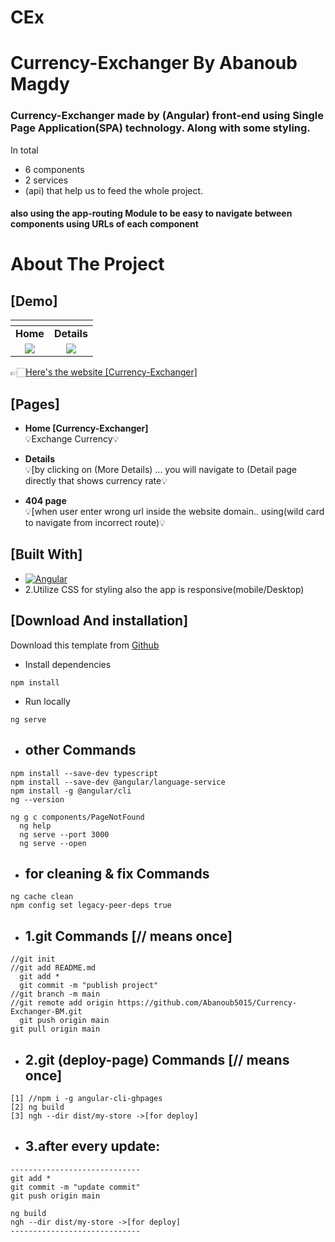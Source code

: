 # CEx
# Currency-Exchanger By Abanoub Magdy

### Currency-Exchanger made by (Angular) front-end using Single Page Application(SPA) technology. Along with some styling. 
In total 
* 6 components
* 2 services 
* (api) that help us to feed the whole project.
#### also using the app-routing Module to be easy to navigate between components using URLs of each component


# About The Project 
## [Demo]
| [![]()]() | [![]()]() | 
|:---:|:---:|
| **Home**  | **Details**  |
| [![](https://github-production-user-asset-6210df.s3.amazonaws.com/82307701/241774496-d8b075b7-cf10-4f8f-a801-3c3744bc5fa2.png)](https://abanoub5015.github.io/Currency-Exchanger-BM/) | [![](https://github-production-user-asset-6210df.s3.amazonaws.com/82307701/241774740-83a5c67f-ea80-4fbf-8423-dc7945e75f11.png)](https://abanoub5015.github.io/Currency-Exchanger-BM/) |

👉🏻[Here's the website [Currency-Exchanger]](https://abanoub5015.github.io/Currency-Exchanger-BM/)

## [Pages]

* **Home [Currency-Exchanger]** <br/>💡Exchange Currency💡

* **Details** <br/>💡[by clicking on (More Details) ... you will navigate to (Detail page directly that shows currency rate💡

* **404 page** <br/>💡[when user enter wrong url inside the website domain.. using(wild card to navigate from incorrect route)💡


## [Built With]

* [![Angular][Angular.io]][Angular-url]
* 2.Utilize  CSS for styling also the app is responsive(mobile/Desktop)

<!-- download -->
## [Download And installation]

Download this template from [Github](https://github.com/Abanoub5015/Currency-Exchanger-BM/archive/refs/heads/main.zip)


* Install dependencies
```
npm install
```
* Run locally
```
ng serve
```


* ## other Commands
```
npm install --save-dev typescript     
npm install --save-dev @angular/language-service
npm install -g @angular/cli 
ng --version 
  
ng g c components/PageNotFound   
  ng help 
  ng serve --port 3000 
  ng serve --open       
```

* ## for cleaning & fix Commands
```
ng cache clean 
npm config set legacy-peer-deps true  
```

* ## 1.git Commands [// means once]
```
//git init 
//git add README.md  
  git add *
  git commit -m "publish project"  
//git branch -m main 
//git remote add origin https://github.com/Abanoub5015/Currency-Exchanger-BM.git
  git push origin main
git pull origin main 
```

* ## 2.git (deploy-page) Commands [// means once]
```
[1] //npm i -g angular-cli-ghpages
[2] ng build 
[3] ngh --dir dist/my-store ->[for deploy]
```


* ## 3.after every update:
```
-----------------------------
git add *
git commit -m "update commit"
git push origin main

ng build
ngh --dir dist/my-store ->[for deploy]
-----------------------------
```




[Angular.io]: https://img.shields.io/badge/Angular-DD0031?style=for-the-badge&logo=angular&logoColor=white
[Angular-url]: https://angular.io/
[Bootstrap.com]: https://img.shields.io/badge/Bootstrap-563D7C?style=for-the-badge&logo=bootstrap&logoColor=white
[Bootstrap-url]: https://getbootstrap.com
[angular/flex-layout]: https://github.com/angular/flex-layout


